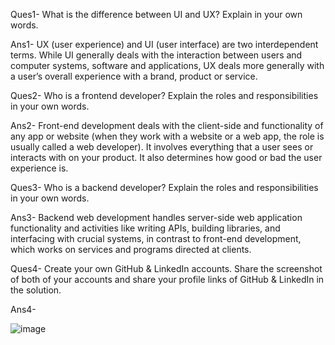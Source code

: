 Ques1- What is the difference between UI and UX? Explain in your own words.

Ans1- UX (user experience) and UI (user interface) are two interdependent terms. While UI generally deals with the interaction between users and computer systems, software and applications, UX deals more generally with a user’s overall experience with a brand, product or service. 

Ques2- Who is a frontend developer? Explain the roles and responsibilities in your own words.

Ans2- Front-end development deals with the client-side and functionality of any app or website (when they work with a website or a web app, the role is usually called a web developer). It involves everything that a user sees or interacts with on your product. It also determines how good or bad the user experience is.

Ques3- Who is a backend developer? Explain the roles and responsibilities in your own words.

Ans3-  Backend web development handles server-side web application functionality and activities like writing APIs, building libraries, and interfacing with crucial systems, in contrast to front-end development, which works on services and programs directed at clients. 

Ques4- Create your own GitHub & LinkedIn accounts. Share the screenshot of both of your accounts and
share your profile links of GitHub & LinkedIn in the solution.

Ans4- 

![image](https://user-images.githubusercontent.com/124355597/231820434-6e775d6c-0818-4484-b71c-7ac8c53d4247.png)


